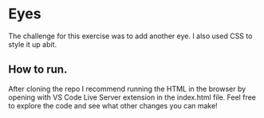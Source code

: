 # Eyes
The challenge for this exercise was to add another eye. I also used CSS to style it up abit. 

## How to run.

After cloning the repo I recommend running the HTML in the browser by opening with VS Code Live Server extension in the index.html file. 
Feel free to explore the code and see what other changes you can make!



